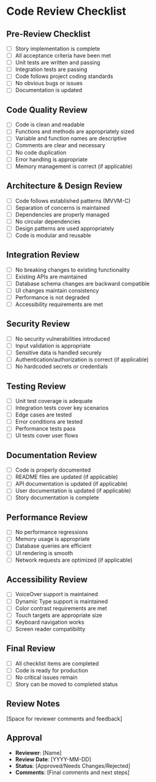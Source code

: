 # Code Review Checklist

## Pre-Review Checklist
- [ ] Story implementation is complete
- [ ] All acceptance criteria have been met
- [ ] Unit tests are written and passing
- [ ] Integration tests are passing
- [ ] Code follows project coding standards
- [ ] No obvious bugs or issues
- [ ] Documentation is updated

## Code Quality Review
- [ ] Code is clean and readable
- [ ] Functions and methods are appropriately sized
- [ ] Variable and function names are descriptive
- [ ] Comments are clear and necessary
- [ ] No code duplication
- [ ] Error handling is appropriate
- [ ] Memory management is correct (if applicable)

## Architecture & Design Review
- [ ] Code follows established patterns (MVVM-C)
- [ ] Separation of concerns is maintained
- [ ] Dependencies are properly managed
- [ ] No circular dependencies
- [ ] Design patterns are used appropriately
- [ ] Code is modular and reusable

## Integration Review
- [ ] No breaking changes to existing functionality
- [ ] Existing APIs are maintained
- [ ] Database schema changes are backward compatible
- [ ] UI changes maintain consistency
- [ ] Performance is not degraded
- [ ] Accessibility requirements are met

## Security Review
- [ ] No security vulnerabilities introduced
- [ ] Input validation is appropriate
- [ ] Sensitive data is handled securely
- [ ] Authentication/authorization is correct (if applicable)
- [ ] No hardcoded secrets or credentials

## Testing Review
- [ ] Unit test coverage is adequate
- [ ] Integration tests cover key scenarios
- [ ] Edge cases are tested
- [ ] Error conditions are tested
- [ ] Performance tests pass
- [ ] UI tests cover user flows

## Documentation Review
- [ ] Code is properly documented
- [ ] README files are updated (if applicable)
- [ ] API documentation is updated (if applicable)
- [ ] User documentation is updated (if applicable)
- [ ] Story documentation is complete

## Performance Review
- [ ] No performance regressions
- [ ] Memory usage is appropriate
- [ ] Database queries are efficient
- [ ] UI rendering is smooth
- [ ] Network requests are optimized (if applicable)

## Accessibility Review
- [ ] VoiceOver support is maintained
- [ ] Dynamic Type support is maintained
- [ ] Color contrast requirements are met
- [ ] Touch targets are appropriate size
- [ ] Keyboard navigation works
- [ ] Screen reader compatibility

## Final Review
- [ ] All checklist items are completed
- [ ] Code is ready for production
- [ ] No critical issues remain
- [ ] Story can be moved to completed status

## Review Notes
[Space for reviewer comments and feedback]

## Approval
- **Reviewer**: [Name]
- **Review Date**: [YYYY-MM-DD]
- **Status**: [Approved/Needs Changes/Rejected]
- **Comments**: [Final comments and next steps]
